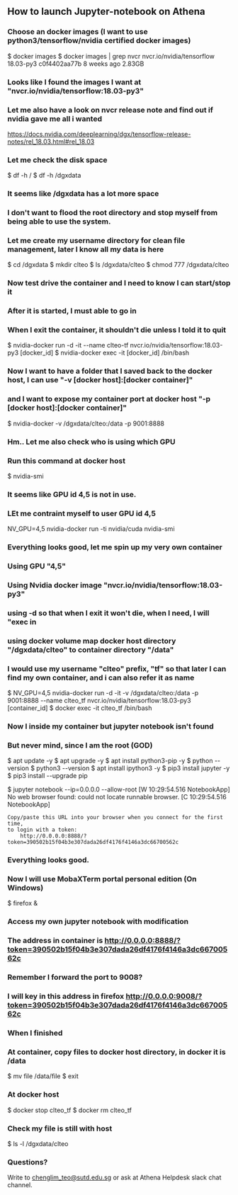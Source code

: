 ## How to launch Jupyter-notebook on Athena

### Choose an docker images (I want to use python3/tensorflow/nvidia certified docker images)
$ docker images 
$ docker images | grep nvcr
nvcr.io/nvidia/tensorflow      18.03-py3                                 c0f4402aa77b        8 weeks ago         2.83GB

### Looks like I found the images I want at "nvcr.io/nvidia/tensorflow:18.03-py3"
### Let me also have a look on nvcr release note and find out if nvidia gave me all i wanted
https://docs.nvidia.com/deeplearning/dgx/tensorflow-release-notes/rel_18.03.html#rel_18.03

### Let me check the disk space
$ df -h /
$ df -h /dgxdata

### It seems like /dgxdata has a lot more space
### I don't want to flood the root directory and stop myself from being able to use the system.
### Let me create my username directory for clean file management, later I know all my data is here
$ cd /dgxdata
$ mkdir clteo
$ ls /dgxdata/clteo
$ chmod 777 /dgxdata/clteo

### Now test drive the container and I need to know I can start/stop it
### After it is started, I must able to go in
### When I exit the container, it shouldn't die unless I told it to quit
$ nvidia-docker run -d -it --name clteo-tf nvcr.io/nvidia/tensorflow:18.03-py3
[docker_id]
$ nvidia-docker exec -it [docker_id] /bin/bash

### Now I want to have a folder that I saved back to the docker host, I can use "-v [docker host]:[docker container]"
### and I want to expose my container port at docker host "-p [docker host]:[docker container]"
$ nvidia-docker -v /dgxdata/clteo:/data -p 9001:8888

### Hm.. Let me also check who is using which GPU
### Run this command at docker host
$ nvidia-smi

### It seems like GPU id 4,5 is not in use.
### LEt me contraint myself to user GPU id 4,5
NV_GPU=4,5 nvidia-docker run -ti nvidia/cuda nvidia-smi

### Everything looks good, let me spin up my very own container
### Using GPU "4,5"
### Using Nvidia docker image "nvcr.io/nvidia/tensorflow:18.03-py3"
### using -d so that when I exit it won't die, when I need, I will "exec in
### using docker volume map docker host directory "/dgxdata/clteo" to container directory "/data"
### I would use my username "clteo" prefix, "tf" so that later I can find my own container, and i can also refer it as name

$ NV_GPU=4,5 nvidia-docker run -d -it -v /dgxdata/clteo:/data -p 9001:8888 --name clteo_tf nvcr.io/nvidia/tensorflow:18.03-py3 
[container_id]
$ docker exec -it clteo_tf /bin/bash

### Now I inside my container but jupyter notebook isn't found
### But never mind, since I am the root (GOD)
$ apt update -y
$ apt upgrade -y
$ apt install python3-pip -y
$ python --version
$ python3 --version
$ apt install ipython3 -y
$ pip3 install jupyter -y
$ pip3 install --upgrade pip

$ jupyter notebook --ip=0.0.0.0 --allow-root
[W 10:29:54.516 NotebookApp] No web browser found: could not locate runnable browser.
[C 10:29:54.516 NotebookApp]

    Copy/paste this URL into your browser when you connect for the first time,
    to login with a token:
        http://0.0.0.0:8888/?token=390502b15f04b3e307dada26df4176f4146a3dc66700562c
        
### Everything looks good.
### Now I will use MobaXTerm portal personal edition (On Windows)
$ firefox &

### Access my own jupyter notebook with modification
### The address in container is http://0.0.0.0:8888/?token=390502b15f04b3e307dada26df4176f4146a3dc66700562c
### Remember I forward the port to 9008?
### I will key in this address in firefox http://0.0.0.0:9008/?token=390502b15f04b3e307dada26df4176f4146a3dc66700562c

### When I finished
### At container, copy files to docker host directory, in docker it is /data
$ mv file /data/file
$ exit

### At docker host
$ docker stop clteo_tf
$ docker rm clteo_tf

### Check my file is still with host
$ ls -l /dgxdata/clteo

### Questions?
Write to chenglim_teo@sutd.edu.sg or ask at Athena Helpdesk slack chat channel.
